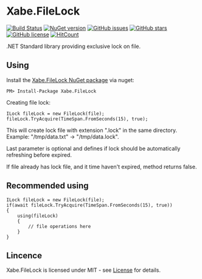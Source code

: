 # Xabe.FileLock  
[![Build Status](https://travis-ci.org/tomaszzmuda/Xabe.FileLock.svg?branch=master)](https://travis-ci.org/tomaszzmuda/Xabe.FileLock)
[![NuGet version](https://badge.fury.io/nu/Xabe.FileLock.svg)](https://badge.fury.io/nu/Xabe.FileLock)
[![GitHub issues](https://img.shields.io/github/issues/tomaszzmuda/Xabe.FileLock.svg)](https://github.com/tomaszzmuda/Xabe.FileLock/issues)
[![GitHub stars](https://img.shields.io/github/stars/tomaszzmuda/Xabe.FileLock.svg)](https://github.com/tomaszzmuda/Xabe.FileLock/stargazers)
[![GitHub license](https://img.shields.io/badge/license-MIT-blue.svg)](https://raw.githubusercontent.com/tomaszzmuda/Xabe.FileLock/master/LICENSE.md)
[![HitCount](http://hits.dwyl.io/tomaszzmuda/Xabe.FileLock.svg)](http://hits.dwyl.io/tomaszzmuda/Xabe.FileLock)

.NET Standard library providing exclusive lock on file.

## Using ##

Install the [Xabe.FileLock NuGet package](https://www.nuget.org/packages/Xabe.FileLock "") via nuget:

	PM> Install-Package Xabe.FileLock
	
Creating file lock:

	ILock fileLock = new FileLock(file);
	fileLock.TryAcquire(TimeSpan.FromSeconds(15), true);
	
This will create lock file with extension ".lock" in the same directory. Example: "/tmp/data.txt" -> "/tmp/data.lock".

Last parameter is optional and defines if lock should be automatically refreshing before expired.

If file already has lock file, and it time haven't expired, method returns false.

## Recommended using ##

	ILock fileLock = new FileLock(file);
	if(await fileLock.TryAcquire(TimeSpan.FromSeconds(15), true))
	{
		using(fileLock)
		{
			// file operations here
		}
	}
	
## Lincence ## 

Xabe.FileLock is licensed under MIT - see [License](LICENSE.md) for details.
